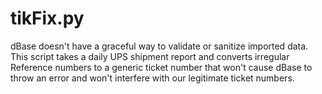 # tikFix.py
dBase doesn't have a graceful way to validate or sanitize imported data. This script takes a daily UPS shipment report and converts irregular Reference numbers to a generic ticket number that won't cause dBase to throw an error and won't interfere with our legitimate ticket numbers. 